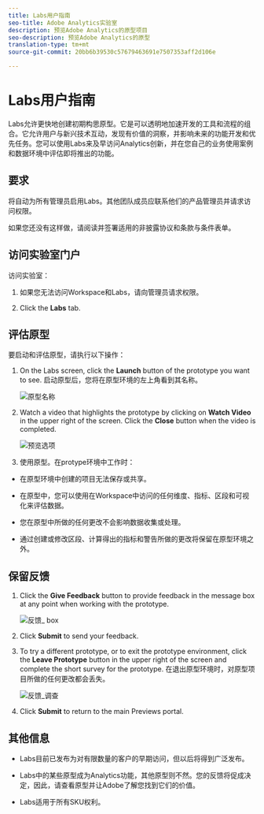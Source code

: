 ```yaml
---
title: Labs用户指南
seo-title: Adobe Analytics实验室
description: 预览Adobe Analytics的原型项目
seo-description: 预览Adobe Analytics的原型
translation-type: tm+mt
source-git-commit: 20bb6b39530c57679463691e7507353aff2d106e

---
```




# Labs用户指南

Labs允许更快地创建初期构思原型。它是可以透明地加速开发的工具和流程的组合。它允许用户与新兴技术互动，发现有价值的洞察，并影响未来的功能开发和优先任务。您可以使用Labs来及早访问Analytics创新，并在您自己的业务使用案例和数据环境中评估即将推出的功能。

## 要求

将自动为所有管理员启用Labs。其他团队成员应联系他们的产品管理员并请求访问权限。

如果您还没有这样做，请阅读并签署适用的非披露协议和条款与条件表单。

## 访问实验室门户

访问实验室：

1. 如果您无法访问Workspace和Labs，请向管理员请求权限。

1. Click the **Labs** tab.


## 评估原型

要启动和评估原型，请执行以下操作：

1. On the Labs screen, click the **Launch** button of the prototype you want to see. 启动原型后，您将在原型环境的左上角看到其名称。

   ![原型名称](https://user-images.githubusercontent.com/29133525/58670566-c03b6c00-82fc-11e9-8b29-ee34260c4024.png)

1. Watch a video that highlights the prototype by clicking on **Watch Video** in the upper right of the screen. Click the **Close** button when the video is completed.

   ![预览选项](https://user-images.githubusercontent.com/29133525/58670261-a2213c00-82fb-11e9-88db-cc839c98fdab.png)

1. 使用原型。在protype环境中工作时：

* 在原型环境中创建的项目无法保存或共享。

* 在原型中，您可以使用在Workspace中访问的任何维度、指标、区段和可视化来评估数据。

* 您在原型中所做的任何更改不会影响数据收集或处理。

* 通过创建或修改区段、计算得出的指标和警告所做的更改将保留在原型环境之外。

## 保留反馈

1. Click the **Give Feedback** button to provide feedback in the message box at any point when working with the prototype.

   ![反馈_ box](https://user-images.githubusercontent.com/29133525/58670344-f0363f80-82fb-11e9-8824-ec2b41f7187a.png)

1. Click **Submit** to send your feedback.

1. To try a different prototype, or to exit the prototype environment, click the **Leave Prototype** button in the upper right of the screen and complete the short survey for the prototype. 在退出原型环境时，对原型项目所做的任何更改都会丢失。

   ![反馈_调查](https://user-images.githubusercontent.com/29133525/58670404-2bd10980-82fc-11e9-8cae-0dfc9f9da6b7.png)

1. Click **Submit** to return to the main Previews portal.

## 其他信息

* Labs目前已发布为对有限数量的客户的早期访问，但以后将得到广泛发布。

* Labs中的某些原型成为Analytics功能，其他原型则不然。您的反馈将促成决定，因此，请查看原型并让Adobe了解您找到它们的价值。

* Labs适用于所有SKU权利。
